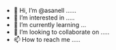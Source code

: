 - 👋 Hi, I’m @asanell ......
- 👀 I’m interested in .....
- 🌱 I’m currently learning ...
- 💞️ I’m looking to collaborate on .....
- 📫 How to reach me .....

<!---
asanell/asanell is a ✨ special ✨ repository because its `README.md` (this file) appears on your GitHub profile.
You can click the Preview link to take a look at your changes.
--->
